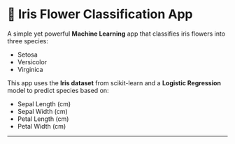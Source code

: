 # 🌸 Iris Flower Classification App

A simple yet powerful **Machine Learning** app that classifies iris flowers into three species:
- Setosa
- Versicolor
- Virginica

This app uses the **Iris dataset** from scikit-learn and a **Logistic Regression** model to predict species based on:
- Sepal Length (cm)
- Sepal Width (cm)
- Petal Length (cm)
- Petal Width (cm)

---

